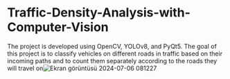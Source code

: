 # Traffic-Density-Analysis-with-Computer-Vision

The project is developed using OpenCV, YOLOv8, and PyQt5. The goal of this project is to classify vehicles on different roads in traffic based on their incoming paths and to count them separately according to the roads they will travel on![Ekran görüntüsü 2024-07-06 081227](https://github.com/user-attachments/assets/f693acb4-518e-4e71-8420-5039cb685e31)
